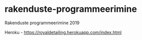 # rakenduste-programmeerimine
Rakenduste programmeerimine 2019



Heroku - https://royaldetailing.herokuapp.com/index.html
